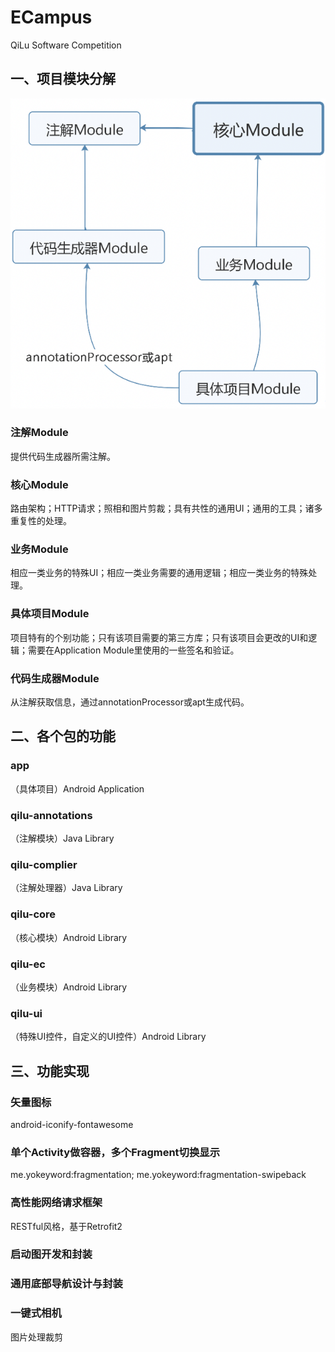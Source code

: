# ECampus
QiLu Software Competition

## 一、项目模块分解

![image](https://github.com/Super262/ECampus/blob/master/screenshots/pic01.png)
### 注解Module
提供代码生成器所需注解。
### 核心Module
路由架构；HTTP请求；照相和图片剪裁；具有共性的通用UI；通用的工具；诸多重复性的处理。
### 业务Module
相应一类业务的特殊UI；相应一类业务需要的通用逻辑；相应一类业务的特殊处理。
### 具体项目Module
项目特有的个别功能；只有该项目需要的第三方库；只有该项目会更改的UI和逻辑；需要在Application Module里使用的一些签名和验证。
### 代码生成器Module
从注解获取信息，通过annotationProcessor或apt生成代码。

## 二、各个包的功能
### app
（具体项目）Android Application
### qilu-annotations
（注解模块）Java Library
### qilu-complier
（注解处理器）Java Library
### qilu-core
（核心模块）Android Library
### qilu-ec
（业务模块）Android Library
### qilu-ui
（特殊UI控件，自定义的UI控件）Android Library

## 三、功能实现
### 矢量图标
android-iconify-fontawesome
### 单个Activity做容器，多个Fragment切换显示
me.yokeyword:fragmentation; me.yokeyword:fragmentation-swipeback
### 高性能网络请求框架
RESTful风格，基于Retrofit2
### 启动图开发和封装
### 通用底部导航设计与封装
### 一键式相机
图片处理裁剪
